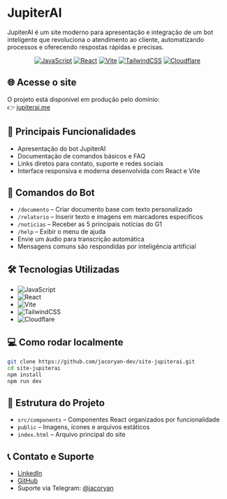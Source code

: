 # JupiterAI

JupiterAI é um site moderno para apresentação e integração de um bot inteligente que revoluciona o atendimento ao cliente, automatizando processos e oferecendo respostas rápidas e precisas.

<p align="center">
  <a href="https://developer.mozilla.org/docs/Web/JavaScript"><img src="https://img.shields.io/badge/JavaScript-F7DF1E?style=for-the-badge&logo=javascript&logoColor=black" alt="JavaScript" /></a>
  <a href="https://react.dev/"><img src="https://img.shields.io/badge/React-20232A?style=for-the-badge&logo=react&logoColor=61DAFB" alt="React" /></a>
  <a href="https://vitejs.dev/"><img src="https://img.shields.io/badge/Vite-646CFF?style=for-the-badge&logo=vite&logoColor=FFD62E" alt="Vite" /></a>
  <a href="https://tailwindcss.com/"><img src="https://img.shields.io/badge/TailwindCSS-38B2AC?style=for-the-badge&logo=tailwindcss&logoColor=white" alt="TailwindCSS" /></a>
  <a href="https://www.cloudflare.com/"><img src="https://img.shields.io/badge/Cloudflare-F38020?style=for-the-badge&logo=cloudflare&logoColor=white" alt="Cloudflare" /></a>
</p>

## 🌐 Acesse o site

O projeto está disponível em produção pelo domínio:  
👉 [jupiterai.me](https://jupiterai.me)

## 🚀 Principais Funcionalidades

- Apresentação do bot JupiterAI
- Documentação de comandos básicos e FAQ
- Links diretos para contato, suporte e redes sociais
- Interface responsiva e moderna desenvolvida com React e Vite

## 🤖 Comandos do Bot

- `/documento` – Criar documento base com texto personalizado
- `/relatorio` – Inserir texto e imagens em marcadores específicos
- `/noticias` – Receber as 5 principais notícias do G1
- `/help` – Exibir o menu de ajuda
- Envie um áudio para transcrição automática
- Mensagens comuns são respondidas por inteligência artificial

## 🛠️ Tecnologias Utilizadas
- ![JavaScript](https://img.shields.io/badge/JavaScript-F7DF1E?style=flat&logo=javascript&logoColor=black)
- ![React](https://img.shields.io/badge/React-20232A?style=flat&logo=react&logoColor=61DAFB)
- ![Vite](https://img.shields.io/badge/Vite-646CFF?style=flat&logo=vite&logoColor=FFD62E)
- ![TailwindCSS](https://img.shields.io/badge/TailwindCSS-38B2AC?style=flat&logo=tailwindcss&logoColor=white)
- ![Cloudflare](https://img.shields.io/badge/Cloudflare-F38020?style=flat&logo=cloudflare&logoColor=white)

## 💻 Como rodar localmente

```bash
git clone https://github.com/jacoryan-dev/site-jupiterai.git
cd site-jupiterai
npm install
npm run dev
```

## 📁 Estrutura do Projeto

- `src/components` – Componentes React organizados por funcionalidade
- `public` – Imagens, ícones e arquivos estáticos
- `index.html` – Arquivo principal do site

## 📞 Contato e Suporte

- [LinkedIn](https://www.linkedin.com/in/jac%C3%B3-ryan-a6a19a315/)
- [GitHub](https://github.com/jacoryan-dev)
- Suporte via Telegram: [@jacoryan](https://t.me/jacoryan)
